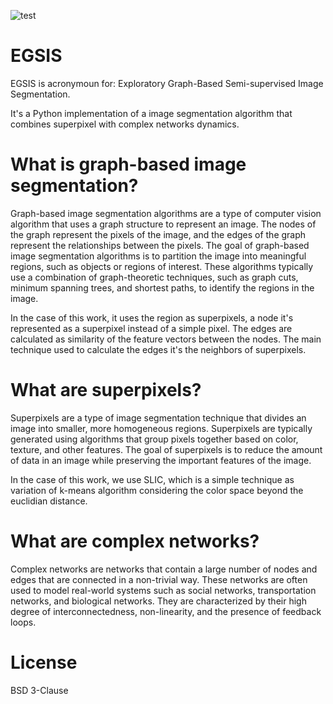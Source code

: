 ![test](https://github.com/ryukinix/egsis/actions/workflows/test.yml/badge.svg)

# EGSIS

EGSIS is acronymoun for: Exploratory Graph-Based Semi-supervised Image
Segmentation.

It's a Python implementation of a image segmentation algorithm that
combines superpixel with complex networks dynamics.


# What is graph-based image segmentation?

Graph-based image segmentation algorithms are a type of computer
vision algorithm that uses a graph structure to represent an
image. The nodes of the graph represent the pixels of the image, and
the edges of the graph represent the relationships between the
pixels. The goal of graph-based image segmentation algorithms is to
partition the image into meaningful regions, such as objects or
regions of interest. These algorithms typically use a combination of
graph-theoretic techniques, such as graph cuts, minimum spanning
trees, and shortest paths, to identify the regions in the image.

In the case of this work, it uses the region as superpixels, a node it's
represented as a superpixel instead of a simple pixel. The edges are
calculated as similarity of the feature vectors between the nodes. The
main technique used to calculate the edges it's the neighbors of superpixels.

# What are superpixels?

Superpixels are a type of image segmentation technique that divides an
image into smaller, more homogeneous regions. Superpixels are
typically generated using algorithms that group pixels together based
on color, texture, and other features. The goal of superpixels is to
reduce the amount of data in an image while preserving the important
features of the image.

In the case of this work, we use SLIC, which is a simple technique as
variation of k-means algorithm considering the color space beyond the
euclidian distance.

# What are complex networks?

Complex networks are networks that contain a large number of nodes and
edges that are connected in a non-trivial way. These networks are
often used to model real-world systems such as social networks,
transportation networks, and biological networks. They are
characterized by their high degree of interconnectedness,
non-linearity, and the presence of feedback loops.

# License

BSD 3-Clause
